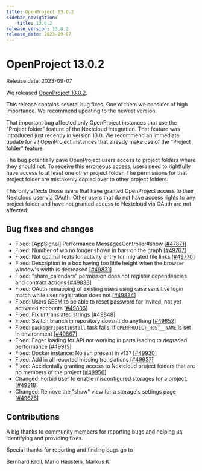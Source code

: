 ```yaml
---
title: OpenProject 13.0.2
sidebar_navigation:
    title: 13.0.2
release_version: 13.0.2
release_date: 2023-09-07
---
```


# OpenProject 13.0.2

Release date: 2023-09-07

We released [OpenProject 13.0.2](https://community.openproject.org/versions/1868).

This release contains several bug fixes. One of them we consider of high importance. We recommend updating to the newest version.

That important bug affected only OpenProject instances that use the
"Project folder" feature of the Nextcloud integration. That feature was
introduced just recently in version 13.0. We recommend an immediate update for all OpenProject instances that already make use of the "Project folder" feature.

The bug potentially gave OpenProject users access to project folders where
they should not. To receive this erroneous access, users need to rightfully have access to at least one other project folder. The permissions for that project folder are mistakenly copied over
to other project folders.

This only affects those users that have granted OpenProject access to their Nextcloud user via OAuth. Other users that do not have access rights to any project folder and have not granted access to Nextcloud via OAuth are not affected.

<!--more-->
## Bug fixes and changes

- Fixed: [AppSignal] Performance MessagesController#show \[[#47871](https://community.openproject.org/wp/47871)\]
- Fixed: Number of wp no longer shown in bars on the graph \[[#49767](https://community.openproject.org/wp/49767)\]
- Fixed: Not optimal texts for activity entry for migrated file links \[[#49770](https://community.openproject.org/wp/49770)\]
- Fixed: Description in a box having too little height when the browser window's width is decreased  \[[#49831](https://community.openproject.org/wp/49831)\]
- Fixed: "share_calendars" permission does not register dependencies and contract actions \[[#49833](https://community.openproject.org/wp/49833)\]
- Fixed: OAuth remapping of existing users using case sensitive login match while user registration does not \[[#49834](https://community.openproject.org/wp/49834)\]
- Fixed: Users SEEM to be able to reset password for invited, not yet activated accounts \[[#49836](https://community.openproject.org/wp/49836)\]
- Fixed: Fix untranslated strings \[[#49848](https://community.openproject.org/wp/49848)\]
- Fixed: Switch branch in repository doesn't do anything \[[#49852](https://community.openproject.org/wp/49852)\]
- Fixed: `packager:postinstall` task fails, if `OPENPROJECT_HOST__NAME` is set in environment \[[#49867](https://community.openproject.org/wp/49867)\]
- Fixed: Eager loading for API not working in parts leading to degraded performance \[[#49915](https://community.openproject.org/wp/49915)\]
- Fixed: Docker instance: No svn present in v13? \[[#49930](https://community.openproject.org/wp/49930)\]
- Fixed: Add in all reported missing translations \[[#49937](https://community.openproject.org/wp/49937)\]
- Fixed: Accidentally granting access to Nextcloud project folders that are no members of the project \[[#49956](https://community.openproject.org/wp/49956)\]
- Changed: Forbid user to enable misconfigured storages for a project. \[[#49218](https://community.openproject.org/wp/49218)\]
- Changed: Remove the "show" view for a storage's settings page \[[#49676](https://community.openproject.org/wp/49676)\]

## Contributions

A big thanks to community members for reporting bugs and helping us identifying and providing fixes.

Special thanks for reporting and finding bugs go to

Bernhard Kroll, Mario Haustein, Markus K.
